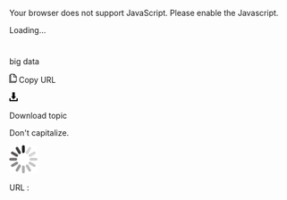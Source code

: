 Your browser does not support JavaScript. Please enable the Javascript.

Loading...

# 

big data

![Copy URL](big-endian-little-endian_files/Copy.png)
Copy URL

![Download](big-endian-little-endian_files/Download.png)

Download topic

Don't capitalize.

![In progress](big-endian-little-endian_files/activity-large.gif)

URL :
